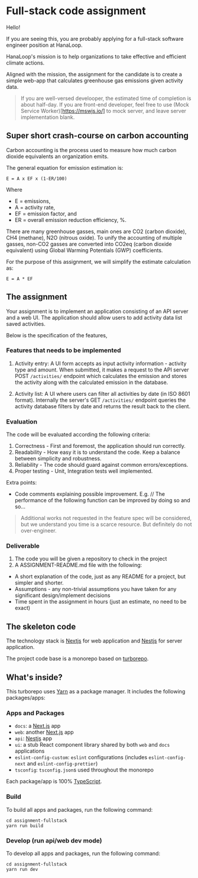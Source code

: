 # Full-stack code assignment

Hello!

If you are seeing this, you are probably applying for a full-stack software engineer position at HanaLoop.

HanaLoop's mission is to help organizations to take effective and efficient climate actions.

Aligned with the mission, the assignment for the candidate is to create a simple web-app that calculates greenhouse gas emissions given activity data.

> If you are well-versed develooper, the estimated time of completion is about half-day.
> If you are front-end developer, feel free to use (Mock Service Worker)[https://mswjs.io/] to mock server, and leave server implementation blank.

## Super short crash-course on carbon accounting 

Carbon accounting is the process used to measure how much carbon dioxide equivalents an organization emits.

The general equation for emission estimation is:

`E = A x EF x (1-ER/100)`

Where 
- E = emissions,
- A = activity rate,
- EF = emission factor, and
- ER = overall emission reduction efficiency, %.

There are many greenhouse gasses, main ones are CO2 (carbon dioxide), CH4 (methane), N2O (nitrous oxide). To unify the accounting of multiple gasses, non-CO2 gasses are converted into CO2eq (carbon dioxide equivalent) using Global Warming Potentials (GWP) coefficients.


For the purpose of this assignment, we will simplify the estimate calculation as:

`E = A * EF`

## The assignment

Your assignment is to implement an application consisting of an API server and a web UI.  The application should allow users to add activity data list saved activities. 

Below is the specification of the features,

### Features that needs to be implemented

1. Activity entry: A UI form accepts as input activity information - activity type and amount. When submitted, it makes a request to the API server POST `/activities/` endpoint which calculates the emission and stores the activity along with the calculated emission in the database.

2. Activity list: A UI where users can filter all activities by date (in ISO 8601 format).  Internally the server's GET `/activities/` endpoint queries the activity database filters by date and returns the result back to the client.


### Evaluation

The code will be evaluated according the following criteria:

1. Correctness - First and foremost, the application should run correctly.
2. Readability - How easy it is to understand the code. Keep a balance between simplicity and robustness.
3. Reliability - The code should guard against common errors/exceptions.
4. Proper testing - Unit, Integration tests well implemented.

Extra points:
- Code comments explaining possible improvement. E.g. 
  // The performance of the following function can be improved by doing so and so...

> Additional works not requested in the feature spec will be considered, but we understand you time is a scarce resource.  But definitely do not over-engineer.


### Deliverable

1. The code you will be given a repository to check in the project
2. A ASSIGNMENT-README.md file with the following:
  - A short explanation of the code, just as any README for a project, but simpler and shorter.
  - Assumptions - any non-trivial assumptions you have taken for any significant design/implement decisions
  - Time spent in the assignment in hours (just an estimate, no need to be exact)



## The skeleton code

The technology stack is [Nextjs](https://nextjs.org/) for web application and [Nestjs](https://nestjs.com/) for server application.

The project code base is a monorepo based on [turborepo](https://turbo.build/).


## What's inside?

This turborepo uses [Yarn](https://classic.yarnpkg.com/) as a package manager. It includes the following packages/apps:

### Apps and Packages

- `docs`: a [Next.js](https://nextjs.org) app
- `web`: another [Next.js](https://nextjs.org) app
- `api`: [Nestjs](https://nestjs.com/) app
- `ui`: a stub React component library shared by both `web` and `docs` applications
- `eslint-config-custom`: `eslint` configurations (includes `eslint-config-next` and `eslint-config-prettier`)
- `tsconfig`: `tsconfig.json`s used throughout the monorepo

Each package/app is 100% [TypeScript](https://www.typescriptlang.org/).


### Build

To build all apps and packages, run the following command:

```
cd assignment-fullstack
yarn run build
```

### Develop (run api/web dev mode)

To develop all apps and packages, run the following command:

```
cd assignment-fullstack
yarn run dev
```
